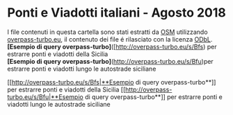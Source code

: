 # Ponti e Viadotti italiani - Agosto 2018

I file contenuti in questa cartella sono stati estratti da [OSM](https://www.openstreetmap.org) utilizzando [overpass-turbo.eu](http://overpass-turbo.eu), il contenuto dei file é rilasciato con la licenza [ODbL](https://www.openstreetmap.org/copyright). <br>
**[Esempio di query overpass-turbo]**([http://overpass-turbo.eu/s/Bfs) per estrarre ponti e viadotti della Sicilia<br>
**[Esempio di query overpass-turbo]**(http://overpass-turbo.eu/s/Bfu)per estrarre ponti e viadotti lungo le autostrade siciliane

[]()
[]()
[[http://overpass-turbo.eu/s/Bfs|**Esempio di query overpass-turbo**]] per estrarre ponti e viadotti della Sicilia
[[http://overpass-turbo.eu/s/Bfu|**Esempio di query overpass-turbo**]] per estrarre ponti e viadotti lungo le autostrade siciliane

